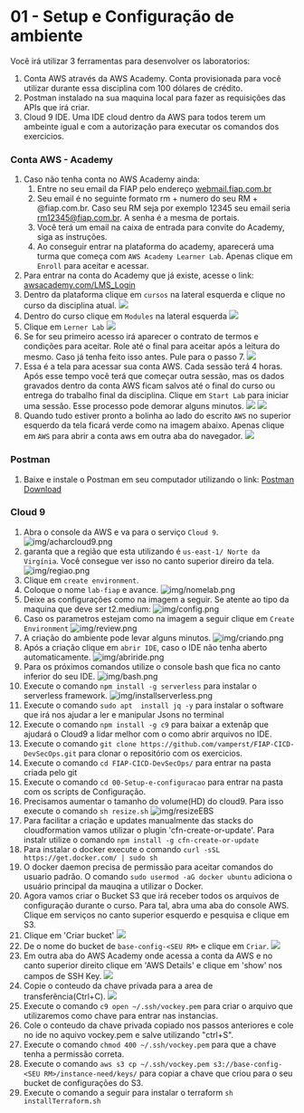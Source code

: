 # 01 - Setup e Configuração de ambiente

Você irá utilizar 3 ferramentas para desenvolver os laboratorios:
1. Conta AWS através da AWS Academy. Conta provisionada para você utilizar durante essa disciplina com 100 dólares de crédito.
2. Postman instalado na sua maquina local para fazer as requisições das APIs que irá criar.
3. Cloud 9 IDE. Uma IDE cloud dentro da AWS para todos terem um ambeinte igual e com a autorização para executar os comandos dos exercicios.

### Conta AWS - Academy

1. Caso não tenha conta no AWS Academy ainda:
   1. Entre no seu email da FIAP pelo endereço [webmail.fiap.com.br](http://webmail.fiap.com.br/)
   2. Seu email é no seguinte formato rm + numero do seu RM + @fiap.com.br. Caso seu RM seja por exemplo 12345 seu email seria rm12345@fiap.com.br. A senha é a mesma de portais.
   3. Você terá um email na caixa de entrada para convite do Academy, siga as instruções.
   4. Ao conseguir entrar na plataforma do academy, aparecerá uma turma que começa com `AWS Academy Learner Lab`. Apenas clique em `Enroll` para aceitar e acessar.
2. Para entrar na conta do Academy que já existe, acesse o link:  [awsacademy.com/LMS_Login](https://www.awsacademy.com/LMS_Login)
3. Dentro da plataforma clique em `cursos` na lateral esquerda e clique no curso da disciplina atual.
![](img/academy1.png)
4. Dentro do curso clique em `Modules` na lateral esquerda
   ![](img/academy2.png)
5. Clique em `Lerner Lab` 
   ![](img/academy3.png)
6. Se for seu primeiro acesso irá aparecer o contrato de termos e condições para aceitar. Role até o final para aceitar após a leitura do mesmo. Caso já tenha feito isso antes. Pule para o passo 7.
   ![](img/academy4.png)
7. Essa é a tela para acessar sua conta AWS. Cada sessão terá 4 horas. Após esse tempo você terá que começar outra sessão, mas os dados gravados dentro da conta AWS ficam salvos até o final do curso ou entrega do trabalho final da disciplina. Clique em `Start Lab` para iniciar uma sessão. Esse processo pode demorar alguns minutos.
   ![](img/academy5.png)
   ![](img/academy6.png)
8. Quando tudo estiver pronto a bolinha ao lado do escrito `AWS` no superior esquerdo da tela ficará verde como na imagem abaixo. Apenas clique em `AWS` para abrir a conta aws em outra aba do navegador.
![](img/academy7.png)

### Postman

1. Baixe e instale o Postman em seu computador utilizando o link: [Postman Download](https://www.postman.com/downloads/)

### Cloud 9
 1. Abra o console da AWS e va para o serviço `Cloud 9`.
   ![img/acharcloud9.png](img/acharcloud9.png)
1. garanta que a região que esta utilizando é `us-east-1/ Norte da Virgínia`. Você consegue ver isso no canto superior direiro da tela.
    ![img/regiao.png](img/regiao.png)
 2. Clique em `create environment`.
 3. Coloque o nome `lab-fiap` e avance.
 ![img/nomelab.png](img/nomelab.png)
 5. Deixe as configurações como na imagem a seguir. Se atente ao tipo da maquina que deve ser t2.medium:
![img/config.png](img/config.png)
 6. Caso os parametros estejam como na imagem a seguir clique em `Create Environment`
   ![img/review.png](img/review.png)
 7. A criação do ambiente pode levar alguns minutos.
![img/criando.png](img/criando.png)
 8. Após a criação clique em `abrir IDE`, caso o IDE não tenha aberto automaticamente.
   ![img/abriride.png](img/abriride.png)
9. Para os próximos comandos utilize o console bash que fica no canto inferior do seu IDE.
   ![img/bash.png](img/bash.png)
10. Execute o comando `npm install -g serverless` para instalar o serverless framework.
    ![img/installserverless.png](img/installserverless.png)
11. Execute o comando `sudo apt  install jq -y` para instalar o software que irá nos ajudar a ler e manipular Jsons no terminal
12. Execute o comando `npm install -g c9` para baixar a extenãp que ajudará o Cloud9 a lidar melhor com o como abrir arquivos no IDE.
13. Execute o comando `git clone https://github.com/vamperst/FIAP-CICD-DevSecOps.git` para clonar o repositório com os exercicios.
14. Execute o comando `cd FIAP-CICD-DevSecOps/` para entrar na pasta criada pelo git
15. Execute o comando `cd 00-Setup-e-configuracao` para entrar na pasta com os scripts de Configuração.
16. Precisamos aumentar o tamanho do volume(HD) do cloud9. Para isso execute o comando  `sh resize.sh`
   ![img/resizeEBS](img/resizeEBS.png)
16. Para facilitar a criação e updates manualmente das stacks do cloudformation vamos utilizar o plugin 'cfn-create-or-update'. Para instalr utilize o comando `npm install -g cfn-create-or-update`
17. Para instalar o docker execute o comando `curl -sSL https://get.docker.com/ | sudo sh`
18. O docker daemon precisa de permissão para aceitar comandos do usuario padrão. O comando `sudo usermod -aG docker ubuntu` adiciona o usuário principal da mauqina a utilizar o Docker.
19. Agora vamos criar o Bucket S3 que irá receber todos os arquivos de configuração durante o curso. Para tal, abra uma aba do console AWS. Clique em serviços no canto superior esquerdo e pesquisa e clique em S3.
20. Clique em 'Criar bucket'
    ![](img/s3CreateBucket.png)
21. De o nome do bucket de `base-config-<SEU RM>` e clique em `Criar`.
    ![](img/createBucket.png)
22. Em outra aba do AWS Academy onde acessa a conta da AWS e no canto superior direito clique em 'AWS Details' e clique em 'show' nos campos de SSH Key.
![](img/academy-pem-1.png)
23. Copie o conteudo da chave privada para a area de transferência(Ctrl+C).
    ![](img/academy-pem-2.png)
24. Execute o comando `c9 open ~/.ssh/vockey.pem` para criar o arquivo que utilizaremos como chave para entrar nas instancias. 
25. Cole o conteudo da chave privada copiado nos passos anteriores e cole no ide no aquivo vockey.pem e salve utilizando "ctrl+S".
26.  Execute o comando `chmod 400 ~/.ssh/vockey.pem` para que a chave tenha a permissão correta.
27.  Execute o comando `aws s3 cp ~/.ssh/vockey.pem s3://base-config-<SEU RM>/instance-need/keys/` para copiar a chave que criou para o seu bucket de configurações do S3.
28. Execute o comando a seguir para instalar o terraform `sh installTerraform.sh`
